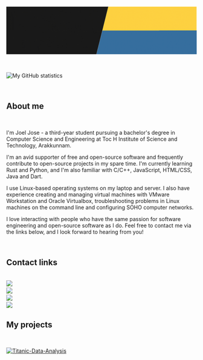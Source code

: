 ![Banner](./Joel-Jose.gif)

<br>

![My GitHub statistics](https://github-readme-stats-joeljose350.vercel.app/api?username=joeljose350&theme=dark&hide_border=true&show_icons=true&include_all_commits=true)

<br>

## About me

<br>

I'm Joel Jose - a third-year student pursuing a bachelor's degree in Computer Science and Engineering at Toc H Institute of Science and Technology, Arakkunnam.

I'm an avid supporter of free and open-source software and frequently contribute to open-source projects in my spare time. I'm currently learning Rust and Python, and I'm also familiar with C/C++, JavaScript, HTML/CSS, Java and Dart.

I use Linux-based operating systems on my laptop and server. I also have experience creating and managing virtual machines with VMware Workstation and Oracle Virtualbox, troubleshooting problems in Linux machines on the command line and configuring SOHO computer networks.

I love interacting with people who have the same passion for software engineering and open-source software as I do. Feel free to contact me via the links below, and I look forward to hearing from you!

<br>

## Contact links

<br>

<a href="https://wa.me/+919846642788">
    <img src="https://img.shields.io/badge/WhatsApp-100C08?logo=whatsapp&logoColor=00E676" height=30px>
</a>

<br>

<a href="https://www.linkedin.com/in/joeljose350">
    <img src="https://img.shields.io/badge/LinkedIn-100C08?logo=linkedin&logoColor=0A66C2" height=30px>
</a>

<br>

<a href="mailto://joel750jose@gmail.com">
    <img src="https://img.shields.io/badge/Email-100C08?logo=gmail&logoColor=EA4335" height=30px>
</a>

<br>

<a href="https://t.me/joeljose350">
    <img src="https://img.shields.io/badge/Telegram-100C08?logo=telegram&logoColor=28A8E9" height=30px>
</a>

<br>

## My projects

<br>

[![Titanic-Data-Analysis](https://github-readme-stats-joeljose350.vercel.app/api/pin?username=joeljose350&repo=Titanic-Data-Analysis&theme=dark&hide_border=true)](https://github.com/joeljose350/Titanic-Data-Analysis)
